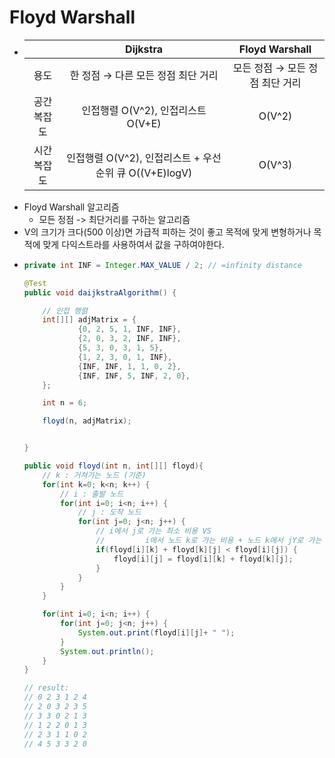 # Floyd Warshall
* ||Dijkstra|Floyd Warshall|
  |:--:|:--:|:--:|
  |용도|한 정점 → 다른 모든 정점 최단 거리|모든 정점 → 모든 정점 최단 거리|
  |공간복잡도|인접행렬 O(V^2), 인접리스트 O(V+E)|O(V^2)|
  |시간복잡도|인접행렬 O(V^2), 인접리스트 + 우선순위 큐 O((V+E)logV)|O(V^3)|
* Floyd Warshall 알고리즘
  * 모든 정점 -> 최단거리를 구하는 알고리즘
* V의 크기가 크다(500 이상)면 가급적 피하는 것이 좋고 목적에 맞게 변형하거나 목적에 맞게 다익스트라를 사용하여서 값을 구하여야한다.
* ```java
  private int INF = Integer.MAX_VALUE / 2; // =infinity distance

  @Test
  public void daijkstraAlgorithm() {

      // 인접 행렬
      int[][] adjMatrix = {
              {0, 2, 5, 1, INF, INF},
              {2, 0, 3, 2, INF, INF},
              {5, 3, 0, 3, 1, 5},
              {1, 2, 3, 0, 1, INF},
              {INF, INF, 1, 1, 0, 2},
              {INF, INF, 5, INF, 2, 0},
      };

      int n = 6;

      floyd(n, adjMatrix);


  }

  public void floyd(int n, int[][] floyd){
      // k : 거쳐가는 노드 (기준)
      for(int k=0; k<n; k++) {
          // i : 출발 노드
          for(int i=0; i<n; i++) {
              // j : 도착 노드
              for(int j=0; j<n; j++) {
                  // i에서 j로 가는 최소 비용 VS
                  //         i에서 노드 k로 가는 비용 + 노드 k에서 jY로 가는 비용
                  if(floyd[i][k] + floyd[k][j] < floyd[i][j]) {
                      floyd[i][j] = floyd[i][k] + floyd[k][j];
                  }
              }
          }
      }

      for(int i=0; i<n; i++) {
          for(int j=0; j<n; j++) {
              System.out.print(floyd[i][j]+ " ");
          }
          System.out.println();
      }
  }
  
  // result:
  // 0 2 3 1 2 4 
  // 2 0 3 2 3 5 
  // 3 3 0 2 1 3 
  // 1 2 2 0 1 3 
  // 2 3 1 1 0 2 
  // 4 5 3 3 2 0 
    
    
